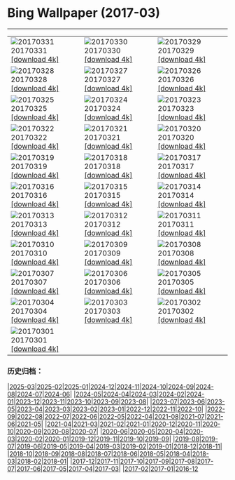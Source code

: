 # Bing Wallpaper (2017-03)
**************

<table><tr><td><img src="https://www.bing.com/az/hprichbg/rb/MeerkatAmuck_ZH-CN5734433814_1920x1080.jpg" alt="20170331"> 20170331 <a href="https://www.bing.com/az/hprichbg/rb/MeerkatAmuck_ZH-CN5734433814_UHD.jpg">[download 4k]</a></td><td><img src="https://www.bing.com/az/hprichbg/rb/EarthArt_ZH-CN7715783871_1920x1080.jpg" alt="20170330"> 20170330 <a href="https://www.bing.com/az/hprichbg/rb/EarthArt_ZH-CN7715783871_UHD.jpg">[download 4k]</a></td><td><img src="https://www.bing.com/az/hprichbg/rb/CMLSCNP_ZH-CN12089840072_1920x1080.jpg" alt="20170329"> 20170329 <a href="https://www.bing.com/az/hprichbg/rb/CMLSCNP_ZH-CN12089840072_UHD.jpg">[download 4k]</a></td></tr><tr><td><img src="https://www.bing.com/az/hprichbg/rb/BellasArtes_ZH-CN9573521567_1920x1080.jpg" alt="20170328"> 20170328 <a href="https://www.bing.com/az/hprichbg/rb/BellasArtes_ZH-CN9573521567_UHD.jpg">[download 4k]</a></td><td><img src="https://www.bing.com/az/hprichbg/rb/CommonRosefinch_ZH-CN10986839201_1920x1080.jpg" alt="20170327"> 20170327 <a href="https://www.bing.com/az/hprichbg/rb/CommonRosefinch_ZH-CN10986839201_UHD.jpg">[download 4k]</a></td><td><img src="https://www.bing.com/az/hprichbg/rb/Hveravellir_ZH-CN12673758963_1920x1080.jpg" alt="20170326"> 20170326 <a href="https://www.bing.com/az/hprichbg/rb/Hveravellir_ZH-CN12673758963_UHD.jpg">[download 4k]</a></td></tr><tr><td><img src="https://www.bing.com/az/hprichbg/rb/WildfireSapling_ZH-CN10766255059_1920x1080.jpg" alt="20170325"> 20170325 <a href="https://www.bing.com/az/hprichbg/rb/WildfireSapling_ZH-CN10766255059_UHD.jpg">[download 4k]</a></td><td><img src="https://www.bing.com/az/hprichbg/rb/SpainSpring_ZH-CN9613370360_1920x1080.jpg" alt="20170324"> 20170324 <a href="https://www.bing.com/az/hprichbg/rb/SpainSpring_ZH-CN9613370360_UHD.jpg">[download 4k]</a></td><td><img src="https://www.bing.com/az/hprichbg/rb/NoronhaTwoBrothers_ZH-CN10642407566_1920x1080.jpg" alt="20170323"> 20170323 <a href="https://www.bing.com/az/hprichbg/rb/NoronhaTwoBrothers_ZH-CN10642407566_UHD.jpg">[download 4k]</a></td></tr><tr><td><img src="https://www.bing.com/az/hprichbg/rb/LamarStorm_ZH-CN10021643995_1920x1080.jpg" alt="20170322"> 20170322 <a href="https://www.bing.com/az/hprichbg/rb/LamarStorm_ZH-CN10021643995_UHD.jpg">[download 4k]</a></td><td><img src="https://www.bing.com/az/hprichbg/rb/GuizhouWaterfall_ZH-CN10955906714_1920x1080.jpg" alt="20170321"> 20170321 <a href="https://www.bing.com/az/hprichbg/rb/GuizhouWaterfall_ZH-CN10955906714_UHD.jpg">[download 4k]</a></td><td><img src="https://www.bing.com/az/hprichbg/rb/DrizzlyBear_ZH-CN8074606058_1920x1080.jpg" alt="20170320"> 20170320 <a href="https://www.bing.com/az/hprichbg/rb/DrizzlyBear_ZH-CN8074606058_UHD.jpg">[download 4k]</a></td></tr><tr><td><img src="https://www.bing.com/az/hprichbg/rb/TingSakura_ZH-CN14945610051_1920x1080.jpg" alt="20170319"> 20170319 <a href="https://www.bing.com/az/hprichbg/rb/TingSakura_ZH-CN14945610051_UHD.jpg">[download 4k]</a></td><td><img src="https://www.bing.com/az/hprichbg/rb/MatunuskaGlacier_ZH-CN11670641539_1920x1080.jpg" alt="20170318"> 20170318 <a href="https://www.bing.com/az/hprichbg/rb/MatunuskaGlacier_ZH-CN11670641539_UHD.jpg">[download 4k]</a></td><td><img src="https://www.bing.com/az/hprichbg/rb/RiverofLife_ZH-CN8454523790_1920x1080.jpg" alt="20170317"> 20170317 <a href="https://www.bing.com/az/hprichbg/rb/RiverofLife_ZH-CN8454523790_UHD.jpg">[download 4k]</a></td></tr><tr><td><img src="https://www.bing.com/az/hprichbg/rb/FiveFingersStrand_ZH-CN9284198785_1920x1080.jpg" alt="20170316"> 20170316 <a href="https://www.bing.com/az/hprichbg/rb/FiveFingersStrand_ZH-CN9284198785_UHD.jpg">[download 4k]</a></td><td><img src="https://www.bing.com/az/hprichbg/rb/MousaBroch_ZH-CN11732543982_1920x1080.jpg" alt="20170315"> 20170315 <a href="https://www.bing.com/az/hprichbg/rb/MousaBroch_ZH-CN11732543982_UHD.jpg">[download 4k]</a></td><td><img src="https://www.bing.com/az/hprichbg/rb/SutroBaths_ZH-CN10530101768_1920x1080.jpg" alt="20170314"> 20170314 <a href="https://www.bing.com/az/hprichbg/rb/SutroBaths_ZH-CN10530101768_UHD.jpg">[download 4k]</a></td></tr><tr><td><img src="https://www.bing.com/az/hprichbg/rb/EnhancedPinus_ZH-CN11908142325_1920x1080.jpg" alt="20170313"> 20170313 <a href="https://www.bing.com/az/hprichbg/rb/EnhancedPinus_ZH-CN11908142325_UHD.jpg">[download 4k]</a></td><td><img src="https://www.bing.com/az/hprichbg/rb/HoliMunich_ZH-CN12353152381_1920x1080.jpg" alt="20170312"> 20170312 <a href="https://www.bing.com/az/hprichbg/rb/HoliMunich_ZH-CN12353152381_UHD.jpg">[download 4k]</a></td><td><img src="https://www.bing.com/az/hprichbg/rb/PlungeDiving_ZH-CN11143756334_1920x1080.jpg" alt="20170311"> 20170311 <a href="https://www.bing.com/az/hprichbg/rb/PlungeDiving_ZH-CN11143756334_UHD.jpg">[download 4k]</a></td></tr><tr><td><img src="https://www.bing.com/az/hprichbg/rb/BlanchardSprings_ZH-CN10814394195_1920x1080.jpg" alt="20170310"> 20170310 <a href="https://www.bing.com/az/hprichbg/rb/BlanchardSprings_ZH-CN10814394195_UHD.jpg">[download 4k]</a></td><td><img src="https://www.bing.com/az/hprichbg/rb/Dongdaemun_ZH-CN10736487148_1920x1080.jpg" alt="20170309"> 20170309 <a href="https://www.bing.com/az/hprichbg/rb/Dongdaemun_ZH-CN10736487148_UHD.jpg">[download 4k]</a></td><td><img src="https://www.bing.com/az/hprichbg/rb/SvalbardSatellite_ZH-CN11710008487_1920x1080.jpg" alt="20170308"> 20170308 <a href="https://www.bing.com/az/hprichbg/rb/SvalbardSatellite_ZH-CN11710008487_UHD.jpg">[download 4k]</a></td></tr><tr><td><img src="https://www.bing.com/az/hprichbg/rb/SuffragetteMuralNZ_ZH-CN11170622518_1920x1080.jpg" alt="20170307"> 20170307 <a href="https://www.bing.com/az/hprichbg/rb/SuffragetteMuralNZ_ZH-CN11170622518_UHD.jpg">[download 4k]</a></td><td><img src="https://www.bing.com/az/hprichbg/rb/WatchtowerSky_ZH-CN8532519791_1920x1080.jpg" alt="20170306"> 20170306 <a href="https://www.bing.com/az/hprichbg/rb/WatchtowerSky_ZH-CN8532519791_UHD.jpg">[download 4k]</a></td><td><img src="https://www.bing.com/az/hprichbg/rb/SteepSheep_ZH-CN8716398488_1920x1080.jpg" alt="20170305"> 20170305 <a href="https://www.bing.com/az/hprichbg/rb/SteepSheep_ZH-CN8716398488_UHD.jpg">[download 4k]</a></td></tr><tr><td><img src="https://www.bing.com/az/hprichbg/rb/ButterflyWorld_ZH-CN11273971874_1920x1080.jpg" alt="20170304"> 20170304 <a href="https://www.bing.com/az/hprichbg/rb/ButterflyWorld_ZH-CN11273971874_UHD.jpg">[download 4k]</a></td><td><img src="https://www.bing.com/az/hprichbg/rb/Aoraki_ZH-CN7776353328_1920x1080.jpg" alt="20170303"> 20170303 <a href="https://www.bing.com/az/hprichbg/rb/Aoraki_ZH-CN7776353328_UHD.jpg">[download 4k]</a></td><td><img src="https://www.bing.com/az/hprichbg/rb/SpringbokHerd_ZH-CN11603112082_1920x1080.jpg" alt="20170302"> 20170302 <a href="https://www.bing.com/az/hprichbg/rb/SpringbokHerd_ZH-CN11603112082_UHD.jpg">[download 4k]</a></td></tr><tr><td><img src="https://www.bing.com/az/hprichbg/rb/Shiprock_ZH-CN11237156651_1920x1080.jpg" alt="20170301"> 20170301 <a href="https://www.bing.com/az/hprichbg/rb/Shiprock_ZH-CN11237156651_UHD.jpg">[download 4k]</a></td><td></td><td></td></tr></table>

### 历史归档：

|[2025-03](/../2025-03/2025-03.md)|[2025-02](/../2025-02/2025-02.md)|[2025-01](/../2025-01/2025-01.md)|[2024-12](/../2024-12/2024-12.md)|[2024-11](/../2024-11/2024-11.md)|[2024-10](/../2024-10/2024-10.md)|[2024-09](/../2024-09/2024-09.md)|[2024-08](/../2024-08/2024-08.md)|[2024-07](/../2024-07/2024-07.md)|[2024-06](/../2024-06/2024-06.md)|
|[2024-05](/../2024-05/2024-05.md)|[2024-04](/../2024-04/2024-04.md)|[2024-03](/../2024-03/2024-03.md)|[2024-02](/../2024-02/2024-02.md)|[2024-01](/../2024-01/2024-01.md)|[2023-12](/../2023-12/2023-12.md)|[2023-11](/../2023-11/2023-11.md)|[2023-10](/../2023-10/2023-10.md)|[2023-09](/../2023-09/2023-09.md)|[2023-08](/../2023-08/2023-08.md)|
|[2023-07](/../2023-07/2023-07.md)|[2023-06](/../2023-06/2023-06.md)|[2023-05](/../2023-05/2023-05.md)|[2023-04](/../2023-04/2023-04.md)|[2023-03](/../2023-03/2023-03.md)|[2023-02](/../2023-02/2023-02.md)|[2023-01](/../2023-01/2023-01.md)|[2022-12](/../2022-12/2022-12.md)|[2022-11](/../2022-11/2022-11.md)|[2022-10](/../2022-10/2022-10.md)|
|[2022-09](/../2022-09/2022-09.md)|[2022-08](/../2022-08/2022-08.md)|[2022-07](/../2022-07/2022-07.md)|[2022-06](/../2022-06/2022-06.md)|[2022-05](/../2022-05/2022-05.md)|[2022-04](/../2022-04/2022-04.md)|[2021-08](/../2021-08/2021-08.md)|[2021-07](/../2021-07/2021-07.md)|[2021-06](/../2021-06/2021-06.md)|[2021-05](/../2021-05/2021-05.md)|
|[2021-04](/../2021-04/2021-04.md)|[2021-03](/../2021-03/2021-03.md)|[2021-02](/../2021-02/2021-02.md)|[2021-01](/../2021-01/2021-01.md)|[2020-12](/../2020-12/2020-12.md)|[2020-11](/../2020-11/2020-11.md)|[2020-10](/../2020-10/2020-10.md)|[2020-09](/../2020-09/2020-09.md)|[2020-08](/../2020-08/2020-08.md)|[2020-07](/../2020-07/2020-07.md)|
|[2020-06](/../2020-06/2020-06.md)|[2020-05](/../2020-05/2020-05.md)|[2020-04](/../2020-04/2020-04.md)|[2020-03](/../2020-03/2020-03.md)|[2020-02](/../2020-02/2020-02.md)|[2020-01](/../2020-01/2020-01.md)|[2019-12](/../2019-12/2019-12.md)|[2019-11](/../2019-11/2019-11.md)|[2019-10](/../2019-10/2019-10.md)|[2019-09](/../2019-09/2019-09.md)|
|[2019-08](/../2019-08/2019-08.md)|[2019-07](/../2019-07/2019-07.md)|[2019-06](/../2019-06/2019-06.md)|[2019-05](/../2019-05/2019-05.md)|[2019-04](/../2019-04/2019-04.md)|[2019-03](/../2019-03/2019-03.md)|[2019-02](/../2019-02/2019-02.md)|[2019-01](/../2019-01/2019-01.md)|[2018-12](/../2018-12/2018-12.md)|[2018-11](/../2018-11/2018-11.md)|
|[2018-10](/../2018-10/2018-10.md)|[2018-09](/../2018-09/2018-09.md)|[2018-08](/../2018-08/2018-08.md)|[2018-07](/../2018-07/2018-07.md)|[2018-06](/../2018-06/2018-06.md)|[2018-05](/../2018-05/2018-05.md)|[2018-04](/../2018-04/2018-04.md)|[2018-03](/../2018-03/2018-03.md)|[2018-02](/../2018-02/2018-02.md)|[2018-01](/../2018-01/2018-01.md)|
|[2017-12](/../2017-12/2017-12.md)|[2017-11](/../2017-11/2017-11.md)|[2017-10](/../2017-10/2017-10.md)|[2017-09](/../2017-09/2017-09.md)|[2017-08](/../2017-08/2017-08.md)|[2017-07](/../2017-07/2017-07.md)|[2017-06](/../2017-06/2017-06.md)|[2017-05](/../2017-05/2017-05.md)|[2017-04](/../2017-04/2017-04.md)|[2017-03](/2017-03.md)|
|[2017-02](/../2017-02/2017-02.md)|[2017-01](/../2017-01/2017-01.md)|[2016-12](/../2016-12/2016-12.md)